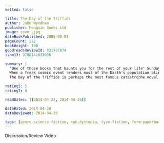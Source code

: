 ```yaml
---
vetted: false

title: The Day of the Triffids
author: John Wyndham
publisher: Penguin Books Ltd
image: cover.jpg
dateBookPublished: 2008-08-01
pageCount: 272
bookHeight: 198
goodreadsReviewId: 831707874
isbn13: 9780141033006

summary: |
  'One of those books that haunts you for the rest of your life' Sunday Times
  When a freak cosmic event renders most of the Earth's population blind, Bill Masen is one of the lucky few to retain his sight. The London he walks is crammed with groups of men and women needing help, some ready to prey on those who can still see. But another menace stalks blind and sighted alike. With nobody to stop their spread the Triffids, mobile plants with lethal stingers and carnivorous appetites, seem set to take control.
  The Day of the Triffids is perhaps the most famous catastrophe novel of the twentieth century and its startling imagery of desolate streets and lurching, lethal plant life retains its power to haunt today.

rating5: 5
rating7: 6

readDates: [[2014-04-27, 2014-04-30]]

dateRated: 2014-04-30
dateReviewed: 2014-04-30

tags: [genre-science-fiction, sub-dystopia, type-fiction, form-paperback]
---
```


Discussion/Review Video
